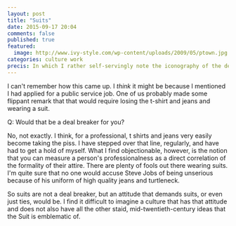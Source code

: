 ```yaml
---
layout: post
title: "Suits"
date: 2015-09-17 20:04
comments: false
published: true
featured:
  image: http://www.ivy-style.com/wp-content/uploads/2009/05/ptown.jpg
categories: culture work
precis: In which I rather self-servingly note the iconography of the death-of-the-corporation paradigm shift. Also, thanks Aquarion.
---
```


I can't remember how this came up. I *think* it might be because I mentioned I had applied for a public service job. One of us probably made some flippant remark that that would require losing the t-shirt and jeans and wearing a suit.

Q: Would that be a deal breaker for you?

No, not exactly. I think, for a professional, t shirts and jeans very easily become taking the piss. I have stepped over that line, regularly, and have had to get a hold of myself. What I find objectionable, however, is the notion that you can measure a person's professionalness as a direct correlation of the formality of their attire. There are plenty of fools out there wearing suits. I'm quite sure that no one would accuse Steve Jobs of being unserious because of his uniform of high quality jeans and turtleneck.

So suits are not a deal breaker, but an attitude that demands suits, or even just ties, would be. I find it difficult to imagine a culture that has that attitude and does not also have all the other staid, mid-twentieth-century ideas that the Suit is emblematic of.
